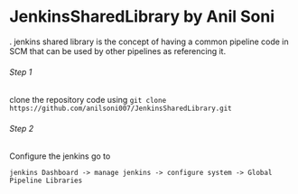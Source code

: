 # JenkinsSharedLibrary by Anil Soni
. jenkins shared library is the concept of having a common pipeline code in SCM that can be used by other pipelines as referencing it.

###### Step 1
clone the repository code using 
`git clone https://github.com/anilsoni007/JenkinsSharedLibrary.git`

###### Step 2
Configure the jenkins 
go to 
```
jenkins Dashboard -> manage jenkins -> configure system -> Global Pipeline Libraries
```
